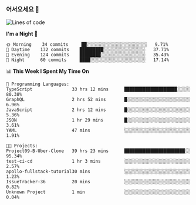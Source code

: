 ### 어서오세요 👋

<!--START_SECTION:waka-->
![Lines of code](https://img.shields.io/badge/From%20Hello%20World%20I%27ve%20Written-5.8%20million%20lines%20of%20code-blue)

**I'm a Night 🦉** 

```text
🌞 Morning    34 commits     ██░░░░░░░░░░░░░░░░░░░░░░░   9.71% 
🌆 Daytime    132 commits    █████████░░░░░░░░░░░░░░░░   37.71% 
🌃 Evening    124 commits    ████████░░░░░░░░░░░░░░░░░   35.43% 
🌙 Night      60 commits     ████░░░░░░░░░░░░░░░░░░░░░   17.14%

```


📊 **This Week I Spent My Time On** 

```text
💬 Programming Languages: 
TypeScript               33 hrs 12 mins      ████████████████████░░░░░   80.38% 
GraphQL                  2 hrs 52 mins       █░░░░░░░░░░░░░░░░░░░░░░░░   6.96% 
JavaScript               2 hrs 12 mins       █░░░░░░░░░░░░░░░░░░░░░░░░   5.36% 
JSON                     1 hr 29 mins        █░░░░░░░░░░░░░░░░░░░░░░░░   3.61% 
YAML                     47 mins             ░░░░░░░░░░░░░░░░░░░░░░░░░   1.91%

🐱‍💻 Projects: 
Project09-B-Uber-Clone   39 hrs 23 mins      ███████████████████████░░   95.34% 
test-ci-cd               1 hr 3 mins         ░░░░░░░░░░░░░░░░░░░░░░░░░   2.57% 
apollo-fullstack-tutorial30 mins             ░░░░░░░░░░░░░░░░░░░░░░░░░   1.23% 
IssueTracker-36          20 mins             ░░░░░░░░░░░░░░░░░░░░░░░░░   0.82% 
Unknown Project          1 min               ░░░░░░░░░░░░░░░░░░░░░░░░░   0.04%

```


<!--END_SECTION:waka-->
